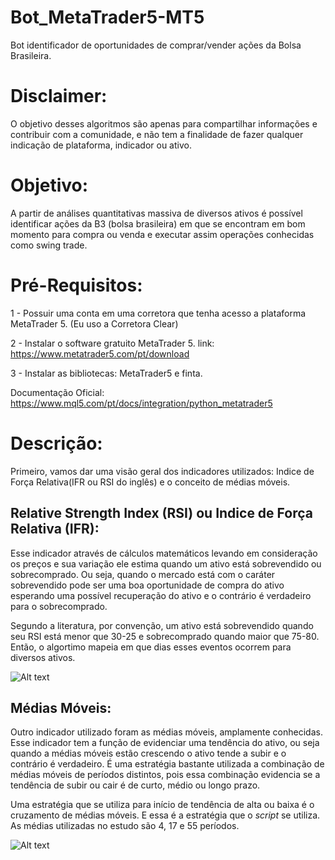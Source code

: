 # Bot_MetaTrader5-MT5
 
 Bot identificador de oportunidades de comprar/vender ações da Bolsa Brasileira.

# Disclaimer:

O objetivo desses algoritmos são apenas para compartilhar informações e contribuir com a comunidade, e não tem a finalidade de fazer qualquer indicação de plataforma, indicador ou ativo.
# Objetivo:

A partir de análises quantitativas massiva de diversos ativos é possível identificar ações da B3 (bolsa brasileira) em que se encontram em bom momento para compra ou venda e executar assim operações conhecidas como swing trade.

# Pré-Requisitos:

1 - Possuir uma conta em uma corretora que tenha acesso a plataforma MetaTrader 5. (Eu uso a Corretora Clear)

2 - Instalar o software gratuito MetaTrader 5. link: https://www.metatrader5.com/pt/download

3 - Instalar as bibliotecas: MetaTrader5 e finta.

Documentação Oficial: https://www.mql5.com/pt/docs/integration/python_metatrader5

# Descrição:

Primeiro, vamos dar uma visão geral dos indicadores utilizados: Indice de Força Relativa(IFR ou RSI do inglês) e o conceito de médias móveis.

## Relative Strength Index (RSI) ou Indice de Força Relativa (IFR):

Esse indicador através de cálculos matemáticos levando em consideração os preços e sua variação ele estima quando um ativo está sobrevendido ou sobrecomprado. Ou seja, quando o mercado está com o caráter sobrevendido pode ser uma boa oportunidade de compra do ativo esperando uma possível recuperação do ativo e o contrário é verdadeiro para o sobrecomprado.

Segundo a literatura, por convenção, um ativo está sobrevendido quando seu RSI está menor que 30-25 e sobrecomprado quando maior que 75-80. Então, o algortimo mapeia em que dias esses eventos ocorrem para diversos ativos.

![Alt text](https://goldenbrokersmy.azureedge.net/726/kAgX5MPoCaAvJcuy-unnamed.png)

## Médias Móveis:

Outro indicador utilizado foram as médias móveis, amplamente conhecidas. Esse indicador tem a função de evidenciar uma tendência do ativo, ou seja quando a médias móveis estão crescendo o ativo tende a subir e o contrário é verdadeiro. É uma estratégia bastante utilizada a combinação de médias móveis de períodos distintos, pois essa combinação evidencia se a tendência de subir ou cair é de curto, médio ou longo prazo.

Uma estratégia que se utiliza para início de tendência de alta ou baixa é o cruzamento de médias móveis. E essa é a estratégia que o _script_ se utiliza. As médias utilizadas no estudo são 4, 17 e 55 períodos.

![Alt text](https://http2.mlstatic.com/D_NQ_NP_863494-MLB26543296838_122017-O.jpg)
